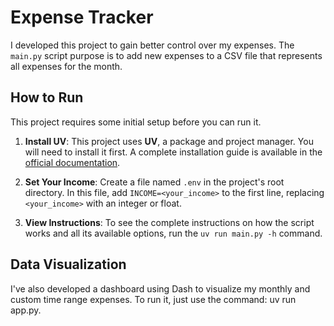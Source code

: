 # Expense Tracker

I developed this project to gain better control over my expenses. The `main.py` script purpose is to add new expenses to a CSV file that represents all expenses for the month.

## How to Run

This project requires some initial setup before you can run it.

1.  **Install UV**: This project uses **UV**, a package and project manager. You will need to install it first. A complete installation guide is available in the [official documentation](https://docs.astral.sh/uv/).

2.  **Set Your Income**: Create a file named `.env` in the project's root directory. In this file, add `INCOME=<your_income>` to the first line, replacing `<your_income>` with an integer or float.

3.  **View Instructions**: To see the complete instructions on how the script works and all its available options, run the `uv run main.py -h` command.

## Data Visualization

I've also developed a dashboard using Dash to visualize my monthly and custom time range expenses. To run it, just use the command: uv run app.py.